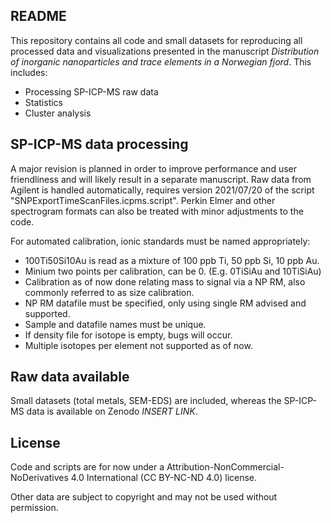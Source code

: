 ## README
This repository contains all code and small datasets for reproducing all processed data and visualizations presented in the manuscript *Distribution of inorganic nanoparticles and trace elements in a Norwegian fjord*. This includes:
* Processing SP-ICP-MS raw data
* Statistics
* Cluster analysis

## SP-ICP-MS data processing
A major revision is planned in order to improve performance and user friendliness and will likely result in a separate manuscript. Raw data from Agilent is handled automatically, requires version 2021/07/20 of the script "SNPExportTimeScanFiles.icpms.script". Perkin Elmer and other spectrogram formats can also be treated with minor adjustments to the code.

For automated calibration, ionic standards must be named appropriately:
- 100Ti50Si10Au is read as a mixture of 100 ppb Ti, 50 ppb Si, 10 ppb Au.
- Minium two points per calibration, can be 0. (E.g. 0TiSiAu and 10TiSiAu)
- Calibration as of now done relating mass to signal via a NP RM, also commonly referred to as size calibration.
- NP RM datafile must be specified, only using single RM advised and supported.
- Sample and datafile names must be unique.
- If density file for isotope is empty, bugs will occur.
- Multiple isotopes per element not supported as of now.

## Raw data available
Small datasets (total metals, SEM-EDS) are included, whereas the SP-ICP-MS data is available on Zenodo *INSERT LINK*.

## License
Code and scripts are for now under a Attribution-NonCommercial-NoDerivatives 4.0 International (CC BY-NC-ND 4.0) license.

Other data are subject to copyright and may not be used without permission.
